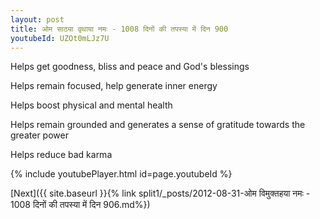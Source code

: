 ```yaml
---
layout: post
title: ओम साठ्या वृथाया नमः - 1008 दिनों की तपस्या में दिन 900
youtubeId: UZOt0mLJz7U
---
```

 
 
Helps get goodness, bliss and peace and God's blessings
 
Helps remain focused, help generate inner energy 
 
Helps boost physical and mental health 
 
Helps remain grounded and generates a sense of gratitude towards the greater power 
 
Helps reduce bad karma
 
 
 
 


{% include youtubePlayer.html id=page.youtubeId %}
 
[Next]({{ site.baseurl }}{% link  split1/_posts/2012-08-31-ओम विमुक्तहया नमः - 1008 दिनों की तपस्या में दिन 906.md%})
 
